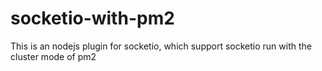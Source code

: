 # socketio-with-pm2
This is an nodejs plugin for socketio, which support socketio run with the cluster mode of pm2
